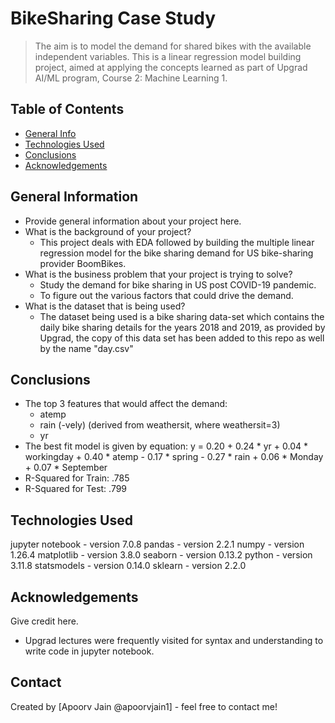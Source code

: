 # BikeSharing Case Study
> The aim is to model the demand for shared bikes with the available independent variables. This is a linear regression model building project, aimed at applying the concepts learned as part of Upgrad AI/ML program, Course 2: Machine Learning 1.

## Table of Contents
* [General Info](#general-information)
* [Technologies Used](#technologies-used)
* [Conclusions](#conclusions)
* [Acknowledgements](#acknowledgements)

<!-- You can include any other section that is pertinent to your problem -->

## General Information
- Provide general information about your project here.
- What is the background of your project?
  - This project deals with EDA followed by building the multiple linear regression model for the bike sharing demand for US bike-sharing provider BoomBikes.
- What is the business problem that your project is trying to solve?
  - Study the demand for bike sharing in US post COVID-19 pandemic.
  - To figure out the various factors that could drive the demand.
- What is the dataset that is being used?
  - The dataset being used is a bike sharing data-set which contains the daily bike sharing details for the years 2018 and 2019, as provided by Upgrad, the copy of this data set has been added to this repo as well by the name "day.csv"

<!-- You don't have to answer all the questions - just the ones relevant to your project. -->

## Conclusions
- The top 3 features that would affect the demand:
  - atemp
  - rain (-vely) (derived from weathersit, where weathersit=3)
  - yr
- The best fit model is given by equation: y = 0.20 + 0.24 * yr + 0.04 * workingday + 0.40 * atemp - 0.17 * spring - 0.27 * rain + 0.06 * Monday + 0.07 * September
- R-Squared for Train: .785
- R-Squared for Test: .799

<!-- You don't have to answer all the questions - just the ones relevant to your project. -->


## Technologies Used
jupyter notebook - version 7.0.8
pandas - version 2.2.1
numpy - version 1.26.4
matplotlib - version 3.8.0
seaborn - version 0.13.2
python - version 3.11.8
statsmodels - version 0.14.0
sklearn - version 2.2.0

<!-- As the libraries versions keep on changing, it is recommended to mention the version of library used in this project -->

## Acknowledgements
Give credit here.
- Upgrad lectures were frequently visited for syntax and understanding to write code in jupyter notebook.

## Contact
Created by [Apoorv Jain @apoorvjain1] - feel free to contact me!


<!-- Optional -->
<!-- ## License -->
<!-- This project is open source and available under the [... License](). -->

<!-- You don't have to include all sections - just the one's relevant to your project -->
